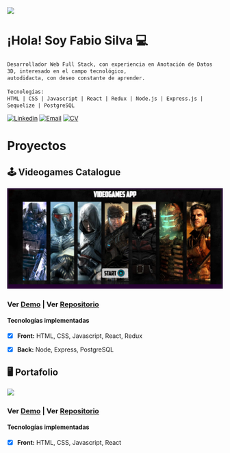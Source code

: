 <div width="1000" height="200" >
    <img src="https://cdn.pixabay.com/photo/2015/10/30/17/42/world-1014504__340.jpg" />
</div>


# ¡Hola! Soy Fabio Silva 💻
    Desarrollador Web Full Stack, con experiencia en Anotación de Datos 3D, interesado en el campo tecnológico, 
    autodidacta, con deseo constante de aprender.
    
    Tecnologías:
    HTML | CSS | Javascript | React | Redux | Node.js | Express.js | Sequelize | PostgreSQL


<a href="https://www.linkedin.com/in/fabio-silva-developer/" target="_blank">![Linkedin](https://img.shields.io/badge/LinkedIn-0077B5?style=for-the-badge&logo=linkedin&logoColor=white)</a>
<a href="mailto:fabsillopez@gmail.com">![Email](https://img.shields.io/badge/Gmail-0077B5?style=for-the-badge&logo=gmail&logoColor=red)</a>
<a href="https://drive.google.com/file/d/1cpELZZv_z-hdG5loVvsmGM2FHFXZF5Z0/view?usp=sharing" target="_blank">![CV](https://img.shields.io/badge/CV-0077B5?style=for-the-badge&logo=cv&logoColor=white)</a>


# Proyectos

## :joystick: Videogames Catalogue

<img src="https://raw.githubusercontent.com/fabios21/PI-Videogames/master/landing.png">

### Ver [Demo](https://pi-videogames-mu.vercel.app) | Ver [Repositorio](https://github.com/fabios21/PI-Videogames)
#### Tecnologías implementadas
- [x] **Front:** HTML, CSS, Javascript, React, Redux
- [X] **Back:** Node, Express, PostgreSQL



## :desktop_computer: Portafolio

<img src="https://subirimagenes.s3.eu-central-1.wasabisys.com/subirimagenes/kM2sk7ksnS.png">

### Ver [Demo](#) | Ver [Repositorio](https://github.com/fabios21/Portafolio)
#### Tecnologías implementadas
- [x] **Front:** HTML, CSS, Javascript, React
<!--
**fabios21/fabios21** is a ✨ _special_ ✨ repository because its `README.md` (this file) appears on your GitHub profile.

Here are some ideas to get you started:

- 🔭 I’m currently working on ...
- 🌱 I’m currently learning ...
- 👯 I’m looking to collaborate on ...
- 🤔 I’m looking for help with ...
- 💬 Ask me about ...
- 📫 How to reach me: ...
- 😄 Pronouns: ...
- ⚡ Fun fact: ...
-->

